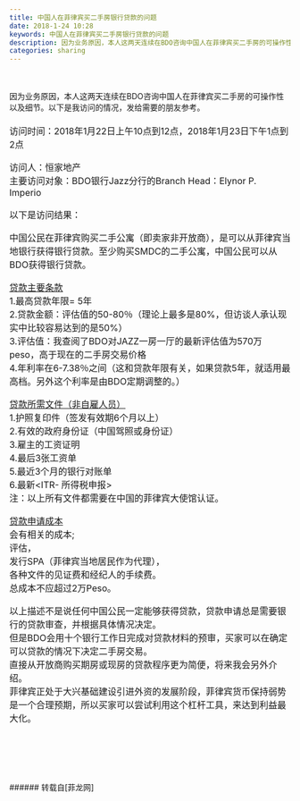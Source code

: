 ```yaml
---
title: 中国人在菲律宾买二手房银行贷款的问题
date: 2018-1-24 10:28
keywords: 中国人在菲律宾买二手房银行贷款的问题
description: 因为业务原因，本人这两天连续在BDO咨询中国人在菲律宾买二手房的可操作性以及细节。以下是我访问的情况，发给需要的朋友参考。访问时间：2018年1月22日上午10点到12点，2018年1月23日下午1点到2点访问人：恒家地产主要访问对象：BDO银行Jazz分行的Branch Head：Elynor P. Imperio以下是访问结果：中国公民在菲律宾购买二手公寓（即卖家非开放商），是可以从菲律宾当地银行获得银行贷款。至少购买SMDC的二手公寓，中国公民可以从BDO获得银行贷款。贷款主要条款1.最高贷款年限= 5年2.贷款金额：评估值的50-80％（理论上最多是80%，但访谈人承认现实中比较容易达到的是50%）3.评估值：我查阅了BDO对JAZZ一房一厅的最新评估值为570万peso，高于现在的二手房交易价格4.年利率在6-7.38％之间（这和贷款年限有关，如果贷款5年，就适用最高档。另外这个利率是由BDO定期调整的。）贷款所需文件（非自雇人员）1.护照复印件（签发有效期6个月以上）2.有效的政府身份证（中国驾照或身份证）3.雇主的工资证明4.最后3张工资单5.最近3个月的银行对账单6.最新<ITR- 所得税申报>注：以上所有文件都需要在中国的菲律宾大使馆认证。贷款申请成本会有相关的成本;评估，发行SPA（菲律宾当地居民作为代理），各种文件的见证费和经纪人的手续费。总成本不应超过2万Peso。以上描述不是说任何中国公民一定能够获得贷款，贷款申请总是需要银行的贷款审查，并根据具体情况决定。但是BDO会用十个银行工作日完成对贷款材料的预审，买家可以在确定可以贷款的情况下决定二手房交易。直接从开放商购买期房或现房的贷款程序更为简便，将来我会另外介绍。菲律宾正处于大兴基础建设引进外资的发展阶段，菲律宾货币保持弱势是一个合理预期，所以买家可以尝试利用这个杠杆工具，来达到利益最大化。
categories: sharing
---
```

<td class="t_f" id="postmessage_1116308">

<br/>
<br/>
因为业务原因，本人这两天连续在BDO咨询中国人在菲律宾买二手房的可操作性以及细节。以下是我访问的情况，发给需要的朋友参考。<br/>
<font style="font-size:16px"><br/>
</font><font style="font-size:16px">访问时间：2018年1月22日上午10点到12点，2018年1月23日下午1点到2点</font><font size="3"><br/>
</font><br/>
<font size="3">访问人：恒家地产</font><br/>
<font style="font-size:16px">主要访问对象：BDO银行Jazz分行的Branch Head：Elynor P. Imperio</font><br/>
<br/>
<font style="font-size:16px">以下是访问结果：</font><br/>
<br/>
<font style="font-size:16px">中国公民在菲律宾购买二手公寓（即卖家非开放商），是可以从菲律宾当地银行获得银行贷款。至少购买SMDC的二手公寓，中国公民可以从BDO获得银行贷款。</font><br/>
<br/>
<font style="font-size:16px"><u>贷款主要条款</u></font><br/>
<font style="font-size:16px">1.最高贷款年限= 5年</font><br/>
<font style="font-size:16px">2.贷款金额：评估值的50-80％（理论上最多是80%，但访谈人承认现实中比较容易达到的是50%）</font><br/>
<font style="font-size:16px">3.评估值：我查阅了BDO对JAZZ一房一厅的最新评估值为570万peso，高于现在的二手房交易价格</font><br/>
<font style="font-size:16px">4.年利率在6-7.38％之间（这和贷款年限有关，如果贷款5年，就适用最高档。另外这个利率是由BDO定期调整的。）</font><br/>
<br/>
<font style="font-size:16px"><u>贷款所需文件（非自雇人员）</u></font><br/>
<font style="font-size:16px">1.护照复印件（签发有效期6个月以上）</font><br/>
<font style="font-size:16px">2.有效的政府身份证（中国驾照或身份证）</font><br/>
<font style="font-size:16px">3.雇主的工资证明</font><br/>
<font style="font-size:16px">4.最后3张工资单</font><br/>
<font style="font-size:16px">5.最近3个月的银行对账单</font><br/>
<font style="font-size:16px">6.最新&lt;ITR- 所得税申报&gt;</font><br/>
<font style="font-size:16px">注：以上所有文件都需要在中国的菲律宾大使馆认证。</font><br/>
<br/>
<font style="font-size:16px"><u>贷款申请成本</u></font><br/>
<font style="font-size:16px">会有相关的成本;</font><br/>
<font style="font-size:16px">评估，</font><br/>
<font style="font-size:16px">发行SPA（菲律宾当地居民作为代理），</font><br/>
<font style="font-size:16px">各种文件的见证费和经纪人的手续费。</font><br/>
<font style="font-size:16px">总成本不应超过2万Peso。</font><br/>
<br/>
<font style="font-size:16px">以上描述不是说任何中国公民一定能够获得贷款，贷款申请总是需要银行的贷款审查，并根据具体情况决定。</font><br/>
<font style="font-size:16px">但是BDO会用十个银行工作日完成对贷款材料的预审，买家可以在确定可以贷款的情况下决定二手房交易。</font><br/>
<font style="font-size:16px">直接从开放商购买期房或现房的贷款程序更为简便，将来我会另外介绍。</font><br/>
<font style="font-size:16px">菲律宾正处于大兴基础建设引进外资的发展阶段，菲律宾货币保持弱势是一个合理预期，所以买家可以尝试利用这个杠杆工具，来达到利益最大化。</font><br/>
<br/>
<br/>
<br/>
<br/>
<br/>
<br/>
</td>
###### 转载自[菲龙网]
